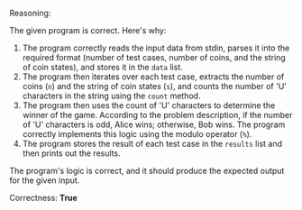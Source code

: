 Reasoning:

The given program is correct. Here's why:

1.  The program correctly reads the input data from stdin, parses it into the required format (number of test cases, number of coins, and the string of coin states), and stores it in the `data` list.
2.  The program then iterates over each test case, extracts the number of coins (`n`) and the string of coin states (`s`), and counts the number of 'U' characters in the string using the `count` method.
3.  The program then uses the count of 'U' characters to determine the winner of the game. According to the problem description, if the number of 'U' characters is odd, Alice wins; otherwise, Bob wins. The program correctly implements this logic using the modulo operator (`%`).
4.  The program stores the result of each test case in the `results` list and then prints out the results.

The program's logic is correct, and it should produce the expected output for the given input.

Correctness: **True**
